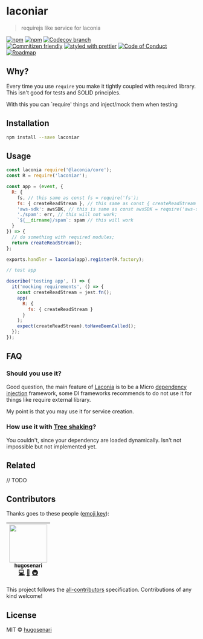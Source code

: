 # laconiar

> requirejs like service for laconia

[![npm](https://img.shields.io/npm/v/laconiar.svg?style=flat-square)](https://www.npmjs.com/package/laconiar)
[![npm](https://img.shields.io/npm/dt/laconiar.svg?style=flat-square)](https://npm-stat.com/charts.html?package=laconiar&from=2016-04-01)
[![Codecov branch](https://img.shields.io/codecov/c/github/hugosenari/laconiar/master.svg?style=flat-square)](https://codecov.io/github/hugosenari/laconiar)
<br />
[![Commitizen friendly](https://img.shields.io/badge/commitizen-friendly-brightgreen.svg?style=flat-square)](http://commitizen.github.io/cz-cli/)
[![styled with prettier](https://img.shields.io/badge/styled_with-prettier-ff69b4.svg?style=flat-square)](https://github.com/prettier/prettier)
[![Code of Conduct](https://img.shields.io/badge/code%20of-conduct-ff69b4.svg?style=flat-square)](./other/code_of_conduct.md)
[![Roadmap](https://img.shields.io/badge/%F0%9F%93%94-roadmap-CD9523.svg?style=flat-square)](./other/roadmap.md)

## Why?

Every time you use `require` you make it tightly coupled with required library. This isn't good for tests and SOLID principles.

With this you can `require' things and inject/mock them when testing

## Installation

```sh
npm install --save laconiar
```

## Usage

```js
const laconia require('@laconia/core');
const R = require('laconiar');

const app = (event, {
  R: {
    fs, // this same as const fs = require('fs');
    fs: { createReadStream }, // this same as const { createReadStream } = require('fs');
    'aws-sdk': awsSDK, // this is same as const awsSDK = require('aws-sdk');
    './spam': err, // this will not work;
    `${__dirname}/spam`: spam // this will work
  }
}) => {
  // do something with required modules;
  return createReadStream();
};

exports.handler = laconia(app).register(R.factory);

// test app

describe('testing app', () => {
  it('mocking requirements', () => {
    const createReadStream = jest.fn();
    app(
      R: {
        fs: { createReadStream }
      }
    );
    expect(createReadStream).toHaveBeenCalled();
  });
});

```

## FAQ

### Should you use it?

Good question, the main feature of [Laconia](https://laconiajs.io/) is to be a Micro [dependency injection](https://en.wikipedia.org/wiki/Dependency_injection) framework, some DI frameworks recommends to do not use it for things like require external library.

My point is that you may use it for service creation.

### How use it with [Tree shaking](https://en.wikipedia.org/wiki/Tree_shaking)?

You couldn't, since your dependency are loaded dynamically. Isn't not impossible but not implemented yet.

## Related

// TODO

## Contributors

Thanks goes to these people ([emoji key](https://github.com/kentcdodds/all-contributors#emoji-key)):

<!-- ALL-CONTRIBUTORS-LIST:START - Do not remove or modify this section -->
| [<img src="https://avatars2.githubusercontent.com/u/22868432?v=3" width="100px;"/><br /><sub>hugosenari</sub>](https://github.com/hugosenari)<br />[💻](https://github.com/hugosenari/laconiar/commits?author=hugosenari "Code") [📖](https://github.com/hugosenari/laconiar/commits?author=hugosenari "Documentation") [🚇](#infra-luftywiranda13 "Infrastructure (Hosting, Build-Tools, etc)") |
| :---: |
<!-- ALL-CONTRIBUTORS-LIST:END -->

This project follows the [all-contributors](https://github.com/kentcdodds/all-contributors) specification. Contributions of any kind welcome!

## License

MIT &copy; [hugosenari]()
